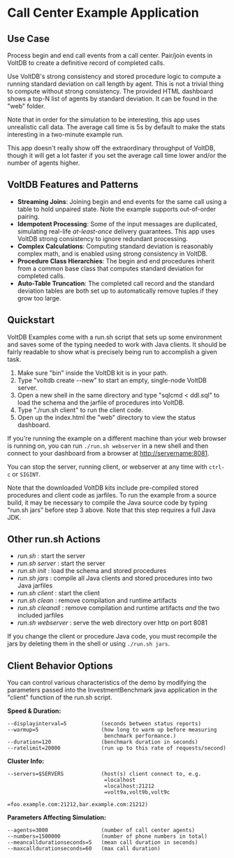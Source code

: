 # Call Center Example Application


Use Case
---------------------------
Process begin and end call events from a call center. Pair/join events in VoltDB to create a definitive record of completed calls.

Use VoltDB's strong consistency and stored procedure logic to compute a running standard deviation on call length by agent. This is not a trivial thing to compute without strong consistency. The provided HTML dashboard shows a top-N list of agents by standard deviation. It can be found in the "web" folder.

Note that in order for the simulation to be interesting, this app uses unrealistic call data. The average call time is 5s by default to make the stats interesting in a two-minute example run.

This app doesn't really show off the extraordinary throughput of VoltDB, though it will get a lot faster if you set the average call time lower and/or the number of agents higher.


VoltDB Features and Patterns
---------------------------

- **Streaming Joins**: Joining begin and end events for the same call using a table to hold unpaired state. Note the example supports out-of-order pairing.
- **Idempotent Processing**: Some of the input messages are duplicated, simulating real-life *at-least-once* delivery guarantees. This app uses VoltDB strong consistency to ignore redundant processing.
- **Complex Calculations**: Computing standard deviation is reasonably complex math, and is enabled using strong consistency in VoltDB.
- **Procedure Class Hierarchies**: The begin and end procedures inherit from a common base class that computes standard deviation for completed calls.
- **Auto-Table Truncation**: The completed call record and the standard deviation tables are both set up to automatically remove tuples if they grow too large.

Quickstart
---------------------------
VoltDB Examples come with a run.sh script that sets up some environment and saves some of the typing needed to work with Java clients. It should be fairly readable to show what is precisely being run to accomplish a given task.

1. Make sure "bin" inside the VoltDB kit is in your path.
2. Type "voltdb create --new" to start an empty, single-node VoltDB server.
3. Open a new shell in the same directory and type "sqlcmd < ddl.sql" to load the schema and the jarfile of procedures into VoltDB.
4. Type "./run.sh client" to run the client code.
5. Open up the index.html the "web" directory to view the status dashboard.

If you're running the example on a different machine than your web browser is running on, you can run `./run.sh webserver` in a new shell and then connect to your dashboard from a browser at [http://servername:8081](http://servername:8081).

You can stop the server, running client, or webserver at any time with `ctrl-c` or `SIGINT`.

Note that the downloaded VoltDB kits include pre-compiled stored procedures and client code as jarfiles. To run the example from a source build, it may be necessary to compile the Java source code by typing "run.sh jars" before step 3 above. Note that this step requires a full Java JDK.


Other run.sh Actions
---------------------------
- *run.sh* : start the server
- *run.sh server* : start the server
- *run.sh init* : load the schema and stored procedures
- *run.sh jars* : compile all Java clients and stored procedures into two Java jarfiles
- *run.sh client* : start the client
- *run.sh clean* : remove compilation and runtime artifacts
- *run.sh cleanall* : remove compilation and runtime artifacts *and* the two included jarfiles
- *run.sh webserver* : serve the web directory over http on port 8081

If you change the client or procedure Java code, you must recompile the jars by deleting them in the shell or using `./run.sh jars`.

Client Behavior Options
---------------------------
You can control various characteristics of the demo by modifying the parameters passed into the InvestmentBenchmark java application in the "client" function of the run.sh script.

**Speed & Duration:**

    --displayinterval=5           (seconds between status reports)
    --warmup=5                    (how long to warm up before measuring
                                   benchmark performance.)
    --duration=120                (benchmark duration in seconds)
    --ratelimit=20000             (run up to this rate of requests/second)

**Cluster Info:**

    --servers=$SERVERS            (host(s) client connect to, e.g.
                                   =localhost
                                   =localhost:21212
                                   =volt9a,volt9b,volt9c
                                   =foo.example.com:21212,bar.example.com:21212)

**Parameters Affecting Simulation:**

    --agents=3000                 (number of call center agents)
    --numbers=1500000             (number of phone numbers in total)
    --meancalldurationseconds=5   (mean call duration in seconds)
    --maxcalldurationseconds=60   (max call duration)

